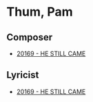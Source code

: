 # Thum, Pam

## Composer

- [20169 - HE STILL CAME](/hymns/20169.md)

## Lyricist

- [20169 - HE STILL CAME](/hymns/20169.md)

